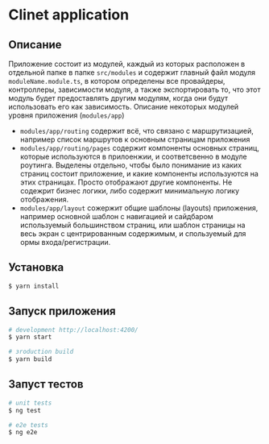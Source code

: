 # Clinet application


## Описание
Приложение состоит из модулей, каждый из которых расположен в отдельной папке в папке `src/modules` и содержит главный файл модуля `moduleName.module.ts`, в котором определены все провайдеры, контроллеры, зависимости модуля, а также экспортировать то, что этот модуль будет предоставлять другим модулям, когда они будут использовать его как зависимость.
Описание некоторых модулей уровня приложения (`modules/app`)
- `modules/app/routing` содержит всё, что связано с маршрутизацией, например список маршрутов к основным страницам приложения
- `modules/app/routing/pages` содержит компоненты основных страниц, которые используются в прилоенжии, и соответсвенно в модуле роутинга. Выделены отдельно, чтобы было понимание из каких страниц состоит приложение, и какие компоненты используются на этих страницах. Просто отображают другие компоненты. Не содежрит бизнес логики, либо содержит минимальную логику отображения.
- `modules/app/layout` сожержит общие шаблоны (layouts) приложения, например основной шаблон с навигацией и сайдбаром используемый большинством страниц, или шаблон страницы на весь экран с центрированным содержимым, и спользуемый для ормы входа/регистрации.

## Установка

```bash
$ yarn install
```

## Запуск приложения

```bash
# development http://localhost:4200/
$ yarn start

# зroduction build
$ yarn build
```


## Запуст тестов
```bash
# unit tests
$ ng test

# e2e tests
$ ng e2e
```